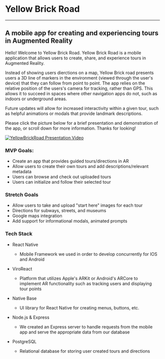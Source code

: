 # Yellow Brick Road

<hr />


## A mobile app for creating and experiencing tours in Augmented Reality



  Hello! Welcome to Yellow Brick Road. Yellow Brick Road is a mobile application that allows users to create, share, and experience tours in Augmented Reality. 
  
  Instead of showing users dierctions on a map, Yellow Brick road presents users a 3D line of markers in the environment (viewed through the user's device) that they can follow from point to point. The app relies on the relative position of the users's camera for tracking, rather than GPS. This allows it to succeed in spaces where other navigation apps do not, such as indoors or underground areas. 
  
  Future updates will allow for increased interactivity within a given tour, such as helpful animations or modals that provide landmark descriptions.

  Please click the picture below for a brief presentation and demonstration of the app, or scroll down for more information. Thanks for looking!


  [![YellowBrickRoad Presentation Video](https://img.youtube.com/vi/qAMLpsmQKNo/0.jpg)](https://www.youtube.com/watch?v=qAMLpsmQKNo "YellowBrickRoad Presentation Video")


### MVP Goals:


- Create an app that provides guided tours/directions in AR
- Allow users to create their own tours and add descriptions/relevant metadata
- Users can browse and check out uploaded tours
- Users can initialize and follow their selected tour

### Stretch Goals


- Allow users to take and upload "start here" images for each tour
- Directions for subways, streets, and museums
- Google maps integration
- Add support for informational modals, animated prompts

### Tech Stack


- React Native
  - Mobile Framework we used in order to develop concurrently for IOS and Android

- ViroReact
  - Platform that utilizes Apple's ARKit or Android's ARCore to implement AR functionality such as tracking users and displaying tour points

- Native Base
  - UI library for React Native for creating menus, buttons, etc.

- Node.js & Express
  - We created an Express server to handle requests from the mobile app and serve the appropriate data from our database

- PostgreSQL
  - Relational database for storing user created tours and directions
